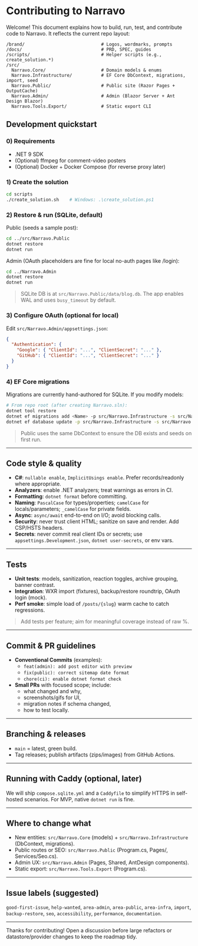 # Contributing to Narravo

Welcome! This document explains how to build, run, test, and contribute code to Narravo.
It reflects the current repo layout:

```
/brand/                             # Logos, wordmarks, prompts
/docs/                              # PRD, SPEC, guides
/scripts/                           # Helper scripts (e.g., create_solution.*)
/src/
  Narravo.Core/                     # Domain models & enums
  Narravo.Infrastructure/           # EF Core DbContext, migrations, import, seed
  Narravo.Public/                   # Public site (Razor Pages + OutputCache)
  Narravo.Admin/                    # Admin (Blazor Server + Ant Design Blazor)
  Narravo.Tools.Export/             # Static export CLI
```

## Development quickstart

### 0) Requirements
- .NET 9 SDK
- (Optional) ffmpeg for comment-video posters
- (Optional) Docker + Docker Compose (for reverse proxy later)

### 1) Create the solution
```bash
cd scripts
./create_solution.sh    # Windows: .\create_solution.ps1
```

### 2) Restore & run (SQLite, default)
Public (seeds a sample post):
```bash
cd ../src/Narravo.Public
dotnet restore
dotnet run
```

Admin (OAuth placeholders are fine for local no-auth pages like /login):
```bash
cd ../Narravo.Admin
dotnet restore
dotnet run
```

> SQLite DB is at `src/Narravo.Public/data/blog.db`. The app enables WAL and uses `busy_timeout` by default.

### 3) Configure OAuth (optional for local)
Edit `src/Narravo.Admin/appsettings.json`:
```json
{
  "Authentication": {
    "Google": { "ClientId": "...", "ClientSecret": "..." },
    "GitHub": { "ClientId": "...", "ClientSecret": "..." }
  }
}
```

### 4) EF Core migrations
Migrations are currently hand-authored for SQLite. If you modify models:

```bash
# From repo root (after creating Narravo.sln):
dotnet tool restore
dotnet ef migrations add <Name> -p src/Narravo.Infrastructure -s src/Narravo.Public
dotnet ef database update -p src/Narravo.Infrastructure -s src/Narravo.Public
```

> Public uses the same DbContext to ensure the DB exists and seeds on first run.

---

## Code style & quality

- **C#**: `nullable enable`, `ImplicitUsings enable`. Prefer records/readonly where appropriate.
- **Analyzers**: enable .NET analyzers; treat warnings as errors in CI.
- **Formatting**: `dotnet format` before committing.
- **Naming**: `PascalCase` for types/properties; `camelCase` for locals/parameters; `_camelCase` for private fields.
- **Async**: `async/await` end-to-end on I/O; avoid blocking calls.
- **Security**: never trust client HTML; sanitize on save and render. Add CSP/HSTS headers.
- **Secrets**: never commit real client IDs or secrets; use `appsettings.Development.json`, `dotnet user-secrets`, or env vars.

---

## Tests

- **Unit tests**: models, sanitization, reaction toggles, archive grouping, banner contrast.
- **Integration**: WXR import (fixtures), backup/restore roundtrip, OAuth login (mock).
- **Perf smoke**: simple load of `/posts/{slug}` warm cache to catch regressions.

> Add tests per feature; aim for meaningful coverage instead of raw %.

---

## Commit & PR guidelines

- **Conventional Commits** (examples):
    - `feat(admin): add post editor with preview`
    - `fix(public): correct sitemap date format`
    - `chore(ci): enable dotnet format check`
- **Small PRs** with focused scope; include:
    - what changed and why,
    - screenshots/gifs for UI,
    - migration notes if schema changed,
    - how to test locally.

---

## Branching & releases

- `main` = latest, green build.
- Tag releases; publish artifacts (zips/images) from GitHub Actions.

---

## Running with Caddy (optional, later)

We will ship `compose.sqlite.yml` and a `Caddyfile` to simplify HTTPS in self-hosted scenarios. For MVP, native `dotnet run` is fine.

---

## Where to change what

- New entities: `src/Narravo.Core` (models) + `src/Narravo.Infrastructure` (DbContext, migrations).
- Public routes or SEO: `src/Narravo.Public` (Program.cs, Pages/, Services/Seo.cs).
- Admin UX: `src/Narravo.Admin` (Pages, Shared, AntDesign components).
- Static export: `src/Narravo.Tools.Export` (Program.cs).

---

## Issue labels (suggested)

`good-first-issue`, `help-wanted`, `area-admin`, `area-public`, `area-infra`, `import`, `backup-restore`, `seo`, `accessibility`, `performance`, `documentation`.

---

Thanks for contributing! Open a discussion before large refactors or datastore/provider changes to keep the roadmap tidy.
